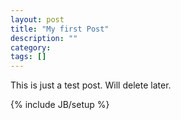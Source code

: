 ```yaml
---
layout: post
title: "My first Post"
description: ""
category: 
tags: []
---
```


This is just a test post.  Will delete later.

{% include JB/setup %}
